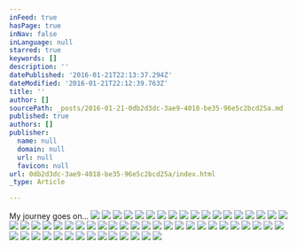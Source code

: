 ```yaml
---
inFeed: true
hasPage: true
inNav: false
inLanguage: null
starred: true
keywords: []
description: ''
datePublished: '2016-01-21T22:13:37.294Z'
dateModified: '2016-01-21T22:12:39.763Z'
title: ''
author: []
sourcePath: _posts/2016-01-21-0db2d3dc-3ae9-4018-be35-96e5c2bcd25a.md
published: true
authors: []
publisher:
  name: null
  domain: null
  url: null
  favicon: null
url: 0db2d3dc-3ae9-4018-be35-96e5c2bcd25a/index.html
_type: Article

---
```

My journey goes on...
![](https://s3-us-west-2.amazonaws.com/the-grid-img/p/ea3125e81a1aaf3416950054a3c6a69629ed5759.jpg)
![](https://the-grid-user-content.s3-us-west-2.amazonaws.com/602c06ec-7d70-4c63-b6a0-b307e2281cc2.jpg)
![](https://the-grid-user-content.s3-us-west-2.amazonaws.com/99ce6c3d-e22a-4f0e-8d7e-a66ddd649b2c.jpg)
![](https://the-grid-user-content.s3-us-west-2.amazonaws.com/189b2259-5746-4f76-84e9-616285144182.jpg)
![](https://the-grid-user-content.s3-us-west-2.amazonaws.com/a38aecd2-3dd5-48f4-baa9-862bf3f4216f.jpg)
![](https://the-grid-user-content.s3-us-west-2.amazonaws.com/8ced584d-6e0f-4e6e-8f43-e3f335cc4197.jpg)
![](https://the-grid-user-content.s3-us-west-2.amazonaws.com/776c6edc-f225-48a9-a0a9-3e5903c07a5a.jpg)
![](https://the-grid-user-content.s3-us-west-2.amazonaws.com/3e0e3173-04e1-4491-a1af-b60ac7949b5a.jpg)
![](https://the-grid-user-content.s3-us-west-2.amazonaws.com/9d1e09f5-12d6-40ab-bf87-3d409d74998f.jpg)
![](https://the-grid-user-content.s3-us-west-2.amazonaws.com/e68b03f6-5f15-4920-9e97-555cd29edf5c.jpg)
![](https://the-grid-user-content.s3-us-west-2.amazonaws.com/8b1bd4b9-eb6a-43a5-b905-a70443d43122.jpg)
![](https://the-grid-user-content.s3-us-west-2.amazonaws.com/44d6d72a-f08e-428d-9f66-3532624c4c45.jpg)
![](https://the-grid-user-content.s3-us-west-2.amazonaws.com/fc33cf67-d80d-4c74-9b4e-b44b80dae6db.jpg)
![](https://the-grid-user-content.s3-us-west-2.amazonaws.com/755ef158-7f3d-4a27-976a-e95cfd9ff758.jpg)
![](https://the-grid-user-content.s3-us-west-2.amazonaws.com/774a0b67-bdf1-4939-996f-1e8028f68942.jpg)
![](https://the-grid-user-content.s3-us-west-2.amazonaws.com/2487a187-f4ff-4211-ab1e-ef17abc30b8a.jpg)
![](https://the-grid-user-content.s3-us-west-2.amazonaws.com/a4312ff0-663e-4ca7-9671-d107020a8215.jpg)
![](https://the-grid-user-content.s3-us-west-2.amazonaws.com/323d33fb-48ae-4555-bcc4-7ec4bbd78b97.jpg)
![](https://the-grid-user-content.s3-us-west-2.amazonaws.com/01966694-c172-4411-9caa-6a8208d13f5c.jpg)
![](https://the-grid-user-content.s3-us-west-2.amazonaws.com/ce1af3ed-2c9b-4d75-9996-2e2fd8ad4d39.jpg)
![](https://s3-us-west-2.amazonaws.com/the-grid-img/p/c01571b81bdaa4739984a6dd4fd410ad0ed3724d.jpg)
![](https://the-grid-user-content.s3-us-west-2.amazonaws.com/1b30b657-9e81-45f1-9009-341ed2fcec22.jpg)
![](https://the-grid-user-content.s3-us-west-2.amazonaws.com/891dc0f7-fbc2-4b88-b88a-cca13bcf6bcb.jpg)
![](https://the-grid-user-content.s3-us-west-2.amazonaws.com/c279412e-c7ac-4ae8-ac41-a3e8a78b0114.jpg)
![](https://the-grid-user-content.s3-us-west-2.amazonaws.com/eed9263d-6fed-485b-bbda-767964731bb7.jpg)
![](https://the-grid-user-content.s3-us-west-2.amazonaws.com/c941e226-a969-408e-894c-6b2f143ed9a8.jpg)
![](https://the-grid-user-content.s3-us-west-2.amazonaws.com/7f337f8b-de99-46e2-a61d-e4d5e3669961.jpg)
![](https://the-grid-user-content.s3-us-west-2.amazonaws.com/da32a2f8-78da-4cd7-9de6-85e118eee7c1.jpg)
![](https://the-grid-user-content.s3-us-west-2.amazonaws.com/bab32c5c-fbbb-49af-b6c2-e931fe342fe6.jpg)
![](https://the-grid-user-content.s3-us-west-2.amazonaws.com/dfeb29e1-fc3b-400e-be13-314da31a48ce.jpg)
![](https://the-grid-user-content.s3-us-west-2.amazonaws.com/e56779dd-9cb0-48e1-956f-2741dff4cabb.jpg)
![](https://the-grid-user-content.s3-us-west-2.amazonaws.com/57273697-4f26-4e5f-9864-c2968ea8c4ac.jpg)
![](https://the-grid-user-content.s3-us-west-2.amazonaws.com/94d05ec8-9a0a-4fa9-88eb-c4eaa9905bf5.jpg)
![](https://the-grid-user-content.s3-us-west-2.amazonaws.com/973e9cfd-d858-4692-a8d4-e3aa6c1309ff.jpg)
![](https://the-grid-user-content.s3-us-west-2.amazonaws.com/50bd98d2-df87-4521-8d4c-095f0a982fd3.jpg)
![](https://the-grid-user-content.s3-us-west-2.amazonaws.com/d698dc80-5dd9-4f17-9a08-c47fef8c3ed7.jpg)
![](https://the-grid-user-content.s3-us-west-2.amazonaws.com/9188bfb8-3daf-43bd-b86c-d8a1c24d18b5.jpg)
![](https://the-grid-user-content.s3-us-west-2.amazonaws.com/f697a260-c772-413f-a988-f74a2a72afce.jpg)
![](https://the-grid-user-content.s3-us-west-2.amazonaws.com/74cf9445-ce34-4958-b567-885aa908d3f4.jpg)
![](https://the-grid-user-content.s3-us-west-2.amazonaws.com/ea48cd7d-e07f-49db-abb6-21441b971b47.jpg)
![](https://the-grid-user-content.s3-us-west-2.amazonaws.com/3e34ea51-12f3-49c5-9f8f-02abf719035a.jpg)
![](https://the-grid-user-content.s3-us-west-2.amazonaws.com/1c8508ab-0a5f-4d1f-a9a9-f9a002dd1d48.jpg)
![](https://the-grid-user-content.s3-us-west-2.amazonaws.com/eabb60db-16f6-4fc8-ac90-981c6e77cfd3.jpg)
![](https://the-grid-user-content.s3-us-west-2.amazonaws.com/59c6582f-e471-4090-b96f-994fcbbf4666.jpg)
![](https://the-grid-user-content.s3-us-west-2.amazonaws.com/6ff0a8dc-e948-4142-ba1a-585b75c0ceb7.jpg)
![](https://the-grid-user-content.s3-us-west-2.amazonaws.com/8270e914-b138-48c3-9d2d-c3868d47b4d5.jpg)
![](https://the-grid-user-content.s3-us-west-2.amazonaws.com/9ac1ece6-0280-41c5-aaf3-6d17be5dd94d.jpg)
![](https://the-grid-user-content.s3-us-west-2.amazonaws.com/e2e6ae03-98bb-4d0a-8a7a-2a8f66210423.jpg)
![](https://the-grid-user-content.s3-us-west-2.amazonaws.com/b7b5f9e4-8151-4928-8bbe-8b4146e102a1.jpg)
![](https://the-grid-user-content.s3-us-west-2.amazonaws.com/583b270d-7828-4a21-89ad-cb8e678b77f3.jpg)
![](https://the-grid-user-content.s3-us-west-2.amazonaws.com/872336eb-4bb7-4344-b900-fb118a224eca.jpg)
![](https://the-grid-user-content.s3-us-west-2.amazonaws.com/1a193021-4771-410e-9757-4208c330f26e.jpg)
![](https://the-grid-user-content.s3-us-west-2.amazonaws.com/29042997-3527-4793-94fe-e56ce6fe489d.jpg)
![](https://the-grid-user-content.s3-us-west-2.amazonaws.com/48fe4eca-4222-4be3-ab7f-9245c12cb751.jpg)
![](https://the-grid-user-content.s3-us-west-2.amazonaws.com/2cb41946-bfe4-492e-b9e9-b3025fa93c46.jpg)
![](https://the-grid-user-content.s3-us-west-2.amazonaws.com/617007fc-c80e-4a9c-b8b5-165e6e177263.jpg)
![](https://the-grid-user-content.s3-us-west-2.amazonaws.com/2329153c-50cc-42e8-be88-7c4229d6bff2.jpg)